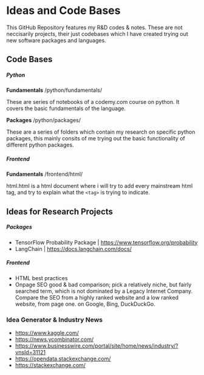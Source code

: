 # Ideas and Code Bases

This GitHub Repository features my R&D codes & notes. These are not neccisarily projects, their just codebases which I have created trying out new software packages and languages.

## Code Bases

##### Python

**Fundamentals** /python/fundamentals/

These are series of notebooks of a codemy.com course on python. It covers the basic fundamentals of the language.

**Packages** /python/packages/

These are a series of folders which contain my research on specific python packages, this mainly consits of me trying out the basic functionality of different python packages.

##### Frontend

**Fundamentals** /frontend/html/

html.html is a html document where i will try to add every mainstream html tag, and try to explain what the `<tag>` is trying to indicate.

## Ideas for Research Projects

##### Packages

* TensorFlow Probability Package | https://www.tensorflow.org/probability
* LangChain | https://docs.langchain.com/docs/

##### Frontend

* HTML best practices
* Onpage SEO good & bad comparison; pick a relatively niche, but fairly searched term, which is not dominated by a Legacy Internet Company. Compare the SEO from a highly ranked website and a low ranked website, from page one. on Google, Bing, DuckDuckGo.

### Idea Generator & Industry News

* https://www.kaggle.com/
* https://news.ycombinator.com/
* https://www.businesswire.com/portal/site/home/news/industry/?vnsId=31121
* https://opendata.stackexchange.com/
* https://stackexchange.com/
